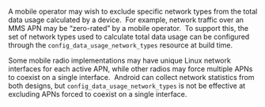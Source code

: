 <!--
   Copyright 2012 The Android Open Source Project

   Licensed under the Apache License, Version 2.0 (the "License");
   you may not use this file except in compliance with the License.
   You may obtain a copy of the License at

       http://www.apache.org/licenses/LICENSE-2.0

   Unless required by applicable law or agreed to in writing, software
   distributed under the License is distributed on an "AS IS" BASIS,
   WITHOUT WARRANTIES OR CONDITIONS OF ANY KIND, either express or implied.
   See the License for the specific language governing permissions and
   limitations under the License.
-->

A mobile operator may wish to exclude specific network types from the
total data usage calculated by a device.  For example, network traffic
over an MMS APN may be “zero-rated” by a mobile operator.  To support
this, the set of network types used to calculate total data usage can
be configured through the `config_data_usage_network_types` resource
at build time.

Some mobile radio implementations may have unique Linux network
interfaces for each active APN, while other radios may force multiple
APNs to coexist on a single interface.  Android can collect network
statistics from both designs, but `config_data_usage_network_types` is
not be effective at excluding APNs forced to coexist on a single
interface.

